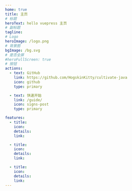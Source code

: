 ```yaml
---
home: true
title: 主页
# 标题
heroText: hello vuepress 主页
# 副标题
tagline:
# Logo
heroImage: /logo.png
# 背景图
bgImage: /bg.svg
# 是否全屏
#heroFullScreen: true
# 按钮
actions:
  - text: GitHub
    link: https://github.com/HogskinKitty/cultivate-java
    icon: github
    type: primary

  - text: 快速开始
    link: /guide/
    icon: signs-post
    type: primary

features:
  - title:
    icon:
    details:
    link:

  - title:
    icon:
    details:
    link:

  - title:
    icon:
    details:
    link: 
---
```

